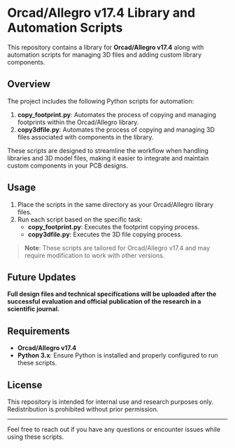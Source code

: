 # Orcad/Allegro v17.4 Library and Automation Scripts

This repository contains a library for **Orcad/Allegro v17.4** along with automation scripts for managing 3D files and adding custom library components.

## Overview

The project includes the following Python scripts for automation:

1. **copy_footprint.py**: Automates the process of copying and managing footprints within the Orcad/Allegro library.
2. **copy3dfile.py**: Automates the process of copying and managing 3D files associated with components in the library.

These scripts are designed to streamline the workflow when handling libraries and 3D model files, making it easier to integrate and maintain custom components in your PCB designs.

## Usage

1. Place the scripts in the same directory as your Orcad/Allegro library files.
2. Run each script based on the specific task:
   - **copy_footprint.py**: Executes the footprint copying process.
   - **copy3dfile.py**: Executes the 3D file copying process.

> **Note**: These scripts are tailored for Orcad/Allegro v17.4 and may require modification to work with other versions.

## Future Updates

**Full design files and technical specifications will be uploaded after the successful evaluation and official publication of the research in a scientific journal.**

## Requirements

- **Orcad/Allegro v17.4**
- **Python 3.x**: Ensure Python is installed and properly configured to run these scripts.

## License

This repository is intended for internal use and research purposes only. Redistribution is prohibited without prior permission.

---

Feel free to reach out if you have any questions or encounter issues while using these scripts.
